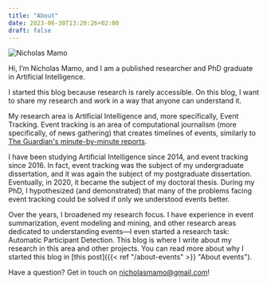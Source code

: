 ```yaml
---
title: "About"
date: 2023-06-30T13:20:26+02:00
draft: false
---
```


![Nicholas Mamo](/images/avatar-small.png)

Hi, I’m Nicholas Mamo, and I am a published researcher and PhD graduate in Artificial Intelligence.

I started this blog because research is rarely accessible.
On this blog, I want to share my research and work in a way that anyone can understand it.

My research area is Artificial Intelligence and, more specifically, Event Tracking.
Event tracking is an area of computational journalism (more specifically, of news gathering) that creates timelines of events, similarly to [The Guardian's minute-by-minute reports](https://www.theguardian.com/tone/minutebyminute).

I have been studying Artificial Intelligence since 2014, and event tracking since 2016.
In fact, event tracking was the subject of my undergraduate dissertation, and it was again the subject of my postgraduate dissertation.
Eventually, in 2020, it became the subject of my doctoral thesis.
During my PhD, I hypothesized (and demonstrated) that many of the problems facing event tracking could be solved if only we understood events better.

Over the years, I broadened my research focus.
I have experience in event summarization, event modeling and mining, and other research areas dedicated to understanding events—I even started a research task: Automatic Participant Detection.
This blog is where I write about my research in this area and other projects.
You can read more about why I started this blog in [this post]({{< ref "/about-events" >}} "About events").

Have a question? Get in touch on nicholasmamo@gmail.com!

